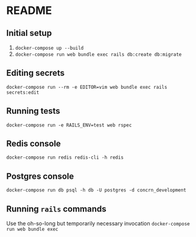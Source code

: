 # README


## Initial setup

1. `docker-compose up --build`
2. `docker-compose run web bundle exec rails db:create
   db:migrate`

## Editing secrets

`docker-compose run --rm -e EDITOR=vim web bundle exec rails
secrets:edit`

## Running tests

`docker-compose run -e RAILS_ENV=test web rspec`

## Redis console

`docker-compose run redis redis-cli -h redis`

## Postgres console

`docker-compose run db psql -h db -U postgres -d concrn_development`

## Running `rails` commands

Use the oh-so-long but temporarily necessary invocation `docker-compose
run web bundle exec`
